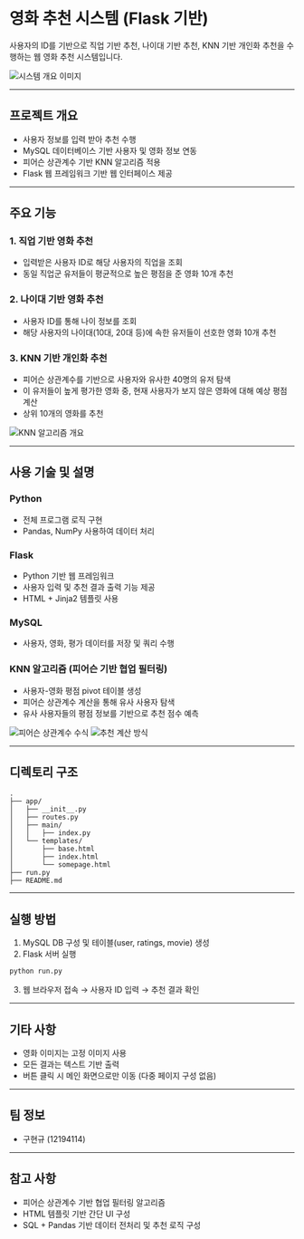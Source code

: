 # 영화 추천 시스템 (Flask 기반)

사용자의 ID를 기반으로 직업 기반 추천, 나이대 기반 추천, KNN 기반 개인화 추천을 수행하는 웹 영화 추천 시스템입니다.

![시스템 개요 이미지](https://github.com/user-attachments/assets/fad3f061-f70a-450f-b930-22a7d31aeb3d)

---

## 프로젝트 개요

- 사용자 정보를 입력 받아 추천 수행
- MySQL 데이터베이스 기반 사용자 및 영화 정보 연동
- 피어슨 상관계수 기반 KNN 알고리즘 적용
- Flask 웹 프레임워크 기반 웹 인터페이스 제공

---

## 주요 기능

### 1. 직업 기반 영화 추천
- 입력받은 사용자 ID로 해당 사용자의 직업을 조회
- 동일 직업군 유저들이 평균적으로 높은 평점을 준 영화 10개 추천

### 2. 나이대 기반 영화 추천
- 사용자 ID를 통해 나이 정보를 조회
- 해당 사용자의 나이대(10대, 20대 등)에 속한 유저들이 선호한 영화 10개 추천

### 3. KNN 기반 개인화 추천
- 피어슨 상관계수를 기반으로 사용자와 유사한 40명의 유저 탐색
- 이 유저들이 높게 평가한 영화 중, 현재 사용자가 보지 않은 영화에 대해 예상 평점 계산
- 상위 10개의 영화를 추천

![KNN 알고리즘 개요](https://github.com/user-attachments/assets/8815e96b-4ec5-489d-8366-db78f0ff6b9f)

---

## 사용 기술 및 설명

### Python
- 전체 프로그램 로직 구현
- Pandas, NumPy 사용하여 데이터 처리

### Flask
- Python 기반 웹 프레임워크
- 사용자 입력 및 추천 결과 출력 기능 제공
- HTML + Jinja2 템플릿 사용

### MySQL
- 사용자, 영화, 평가 데이터를 저장 및 쿼리 수행

### KNN 알고리즘 (피어슨 기반 협업 필터링)
- 사용자-영화 평점 pivot 테이블 생성
- 피어슨 상관계수 계산을 통해 유사 사용자 탐색
- 유사 사용자들의 평점 정보를 기반으로 추천 점수 예측

![피어슨 상관계수 수식](https://github.com/user-attachments/assets/a97bdd6c-42c0-415a-bd92-01c99a2f2e47)
![추천 계산 방식](https://github.com/user-attachments/assets/3b983ac6-b939-441f-9772-334537abb001)

---

## 디렉토리 구조

```
.
├── app/
│   ├── __init__.py
│   ├── routes.py
│   ├── main/
│   │   ├── index.py
│   └── templates/
│       ├── base.html
│       ├── index.html
│       └── somepage.html
├── run.py
├── README.md
```

---

## 실행 방법

1. MySQL DB 구성 및 테이블(user, ratings, movie) 생성
2. Flask 서버 실행

```bash
python run.py
```

3. 웹 브라우저 접속 → 사용자 ID 입력 → 추천 결과 확인

---

## 기타 사항

- 영화 이미지는 고정 이미지 사용
- 모든 결과는 텍스트 기반 출력
- 버튼 클릭 시 메인 화면으로만 이동 (다중 페이지 구성 없음)

---

## 팀 정보
- 구현규 (12194114)

---

## 참고 사항
- 피어슨 상관계수 기반 협업 필터링 알고리즘
- HTML 템플릿 기반 간단 UI 구성
- SQL + Pandas 기반 데이터 전처리 및 추천 로직 구성



